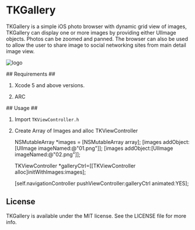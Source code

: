 TKGallery
=========

TKGallery is a simple iOS photo browser with dynamic grid view of images, 
TKGallery can display one or more images by providing either UIImage objects. 
Photos can be zoomed and panned.  The browser can also be used to allow the user to share image to social networking sites from main detail image view.


![logo](http://i.imgur.com/lkeEbL1.png)

## Requirements ##

1) Xcode 5 and above versions.

2) ARC


## Usage ##

1) Import `TKViewController.h` 

2) Create Array of Images and alloc TKViewController 
      
      NSMutableArray *images = [NSMutableArray array];
     [images addObject:[UIImage imageNamed:@"01.png"]];
     [images addObject:[UIImage imageNamed:@"02.png"]];

    TKViewController *galleryCtrl=[[TKViewController alloc]initWithImages:images];
    
    [self.navigationController pushViewController:galleryCtrl animated:YES];



License
-------

TKGallery is available under the MIT license. See the LICENSE file for more info.

